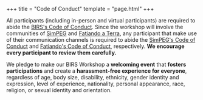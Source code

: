 +++
title = "Code of Conduct"
template = "page.html"
+++

All participants (including in-person and virtual participants) are required to
abide the [BIRS's Code of Conduct][birs-coc].
Since the workshop will involve the communities of [SimPEG][simpeg] and
[Fatiando a Terra][fatiando], any participant that make use of their
communication channels is required to abide the [SimPEG's
Code of Conduct][simpeg-coc] and [Fatiando's Code of Conduct][fatiando-coc],
respectively. **We encourage every participant to review them
carefully.**

We pledge to make our BIRS Workshop a **welcoming event** that **fosters
participations** and create a **harassment-free experience for everyone**,
regardless of age, body size, disability, ethnicity, gender identity and
expression, level of experience, nationality, personal appearance, race,
religion, or sexual identity and orientation.

[birs-coc]: https://www.birs.ca/app//webroot/files/EDIB/BIRS-Code-of-Conduct.pdf
[fatiando-coc]: https://github.com/fatiando/community/blob/main/CODE_OF_CONDUCT.md
[simpeg-coc]: https://github.com/simpeg/simpeg/blob/main/CODE_OF_CONDUCT.md
[fatiando]: https://www.fatiando.org
[simpeg]: https://www.simpeg.xyz
